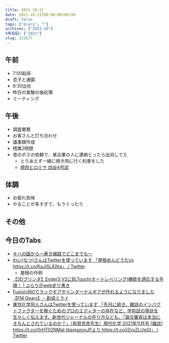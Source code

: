 ```yaml
---
title: 2021-10-21
date: 2021-10-21T00:00:00+09:00
draft: false
tags: ["diary", ""]
archives: ["2021-10"]
n年日記: ["1021"]
slug: 322677
---
```

## 午前
- 7:00起床
- 息子と通園
- 8:30出社
- 昨日の実験の後処理
- ミーティング
## 午後
- 調査業務
- お客さんと打ち合わせ
- 議事録作成
- 残業2時間
- 昔のボスの依頼で、某企業の人に連絡とったら出向してた
  - とりあえず一緒に焼き肉に行く約束をした
  - [焼肉ヒロミヤ 四谷4号店](https://tabelog.com/tokyo/A1309/A130903/13257352/)
## 体調
- お疲れ気味
- やることが多すぎて、もうぐったり
## その他
## 今日のTabs
- [キハの国から～蒼き線路でどこまでも～](https://new-toykiha-world.hatenablog.com/)
- [わい(なつ)さんはTwitterを使っています 「屋根めんどうだyo https://t.co/KaJjSL82ka」 / Twitter](https://mobile.twitter.com/y_natsusan_pura/status/1450399555254513669)
  - 屋根の作例
- [【3Dプリンタ】Ender3 V2にBLTouch(オートレベリング)機能を適応する手順！ | ぶらり＠web走り書き](https://burariweb.info/gadget/3d-printer/ender3-v2-bltouch-customize.html)
- [Fusion360でラックギアやインターナルギアが作れるようになりました【FM Gears】 - 創成ミライ](https://okayamalabo.hatenablog.com/entry/2019/02/13/172400)
- [東京化学同人さんはTwitterを使っています 「先月に続き、雑誌のインパクトファクターを稼ぐためのプロのエディターの存在など、学術誌の現状を生々しく伝えます。新世代ジャーナルの在り方なども。「論文審査は本当にきちんとされているのか？」（有賀克彦先生）現代化学 2021年11月号 [雑誌] https://t.co/0rHT02NMaI @amazonJPより https://t.co/iZvvZLUpGI」 / Twitter](https://twitter.com/tkd_pbl/status/1444867899131191301)
